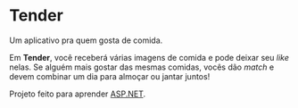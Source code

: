 Tender
======
Um aplicativo pra quem gosta de comida.

Em **Tender**, você receberá várias imagens de comida e pode deixar seu *like*
nelas. Se alguém mais gostar das mesmas comidas, vocês dão *match* e devem
combinar um dia para almoçar ou jantar juntos!

Projeto feito para aprender [ASP.NET](https://www.asp.net/).
